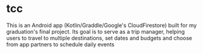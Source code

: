 # tcc
This is an Android app (Kotlin/Graddle/Google's CloudFirestore) built for my graduation's final project.
Its goal is to serve as a trip manager, helping users to travel to multiple destinations, set dates and budgets and choose from app partners to schedule daily events
